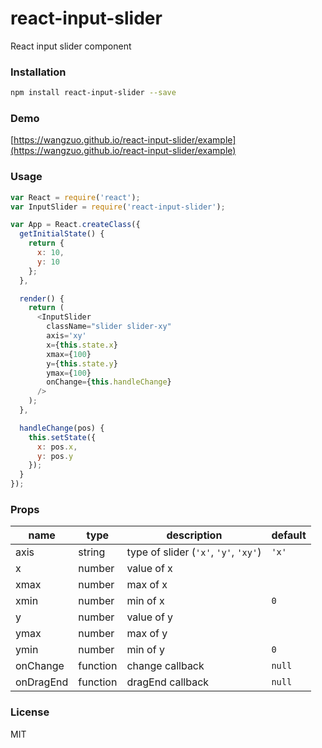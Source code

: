 # react-input-slider
React input slider component
### Installation
``` sh
npm install react-input-slider --save
```
### Demo
[https://wangzuo.github.io/react-input-slider/example](https://wangzuo.github.io/react-input-slider/example)
### Usage
``` javascript
var React = require('react');
var InputSlider = require('react-input-slider');

var App = React.createClass({
  getInitialState() {
    return {
      x: 10,
      y: 10
    };
  },

  render() {
    return (
      <InputSlider
        className="slider slider-xy"
        axis='xy'
        x={this.state.x}
        xmax={100}
        y={this.state.y}
        ymax={100}
        onChange={this.handleChange}
      />
    );
  },

  handleChange(pos) {
    this.setState({
      x: pos.x,
      y: pos.y
    });
  }
});
```
### Props
|name |type   | description | default
|-----|----   | ----------  | -------
|axis |string | type of slider (`'x'`, `'y'`, `'xy'`)| `'x'`
|x    |number | value of x  ||
|xmax |number | max of x    ||
|xmin |number | min of x    | `0`
|y    |number | value of y  ||
|ymax |number | max of y    ||
|ymin |number | min of y    | `0`
|onChange|function|change callback|`null`
|onDragEnd|function|dragEnd callback|`null`
### License
MIT
